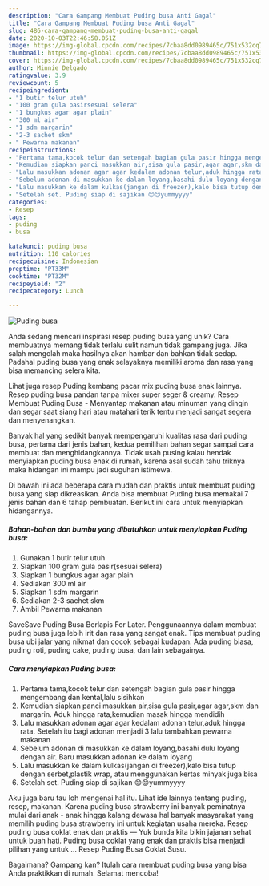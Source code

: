 ```yaml
---
description: "Cara Gampang Membuat Puding busa Anti Gagal"
title: "Cara Gampang Membuat Puding busa Anti Gagal"
slug: 486-cara-gampang-membuat-puding-busa-anti-gagal
date: 2020-10-03T22:46:58.051Z
image: https://img-global.cpcdn.com/recipes/7cbaa8dd0989465c/751x532cq70/puding-busa-foto-resep-utama.jpg
thumbnail: https://img-global.cpcdn.com/recipes/7cbaa8dd0989465c/751x532cq70/puding-busa-foto-resep-utama.jpg
cover: https://img-global.cpcdn.com/recipes/7cbaa8dd0989465c/751x532cq70/puding-busa-foto-resep-utama.jpg
author: Minnie Delgado
ratingvalue: 3.9
reviewcount: 5
recipeingredient:
- "1 butir telur utuh"
- "100 gram gula pasirsesuai selera"
- "1 bungkus agar agar plain"
- "300 ml air"
- "1 sdm margarin"
- "2-3 sachet skm"
- " Pewarna makanan"
recipeinstructions:
- "Pertama tama,kocok telur dan setengah bagian gula pasir hingga mengembang dan kental,lalu sisihkan"
- "Kemudian siapkan panci masukkan air,sisa gula pasir,agar agar,skm dan margarin. Aduk hingga rata,kemudian masak hingga mendidih"
- "Lalu masukkan adonan agar agar kedalam adonan telur,aduk hingga rata. Setelah itu bagi adonan menjadi 3 lalu tambahkan pewarna makanan"
- "Sebelum adonan di masukkan ke dalam loyang,basahi dulu loyang dengan air. Baru masukkan adonan ke dalam loyang"
- "Lalu masukkan ke dalam kulkas(jangan di freezer),kalo bisa tutup dengan serbet,plastik wrap, atau menggunakan kertas minyak juga bisa"
- "Setelah set. Puding siap di sajikan 😊😊yummyyyy"
categories:
- Resep
tags:
- puding
- busa

katakunci: puding busa 
nutrition: 110 calories
recipecuisine: Indonesian
preptime: "PT33M"
cooktime: "PT32M"
recipeyield: "2"
recipecategory: Lunch

---
```



![Puding busa](https://img-global.cpcdn.com/recipes/7cbaa8dd0989465c/751x532cq70/puding-busa-foto-resep-utama.jpg)

Anda sedang mencari inspirasi resep puding busa yang unik? Cara membuatnya memang tidak terlalu sulit namun tidak gampang juga. Jika salah mengolah maka hasilnya akan hambar dan bahkan tidak sedap. Padahal puding busa yang enak selayaknya memiliki aroma dan rasa yang bisa memancing selera kita.

Lihat juga resep Puding kembang pacar mix puding busa enak lainnya. Resep puding busa pandan tanpa mixer super seger &amp; creamy. Resep Membuat Puding Busa - Menyantap makanan atau minuman yang dingin dan segar saat siang hari atau matahari terik tentu menjadi sangat segera dan menyenangkan.

Banyak hal yang sedikit banyak mempengaruhi kualitas rasa dari puding busa, pertama dari jenis bahan, kedua pemilihan bahan segar sampai cara membuat dan menghidangkannya. Tidak usah pusing kalau hendak menyiapkan puding busa enak di rumah, karena asal sudah tahu triknya maka hidangan ini mampu jadi suguhan istimewa.


Di bawah ini ada beberapa cara mudah dan praktis untuk membuat puding busa yang siap dikreasikan. Anda bisa membuat Puding busa memakai 7 jenis bahan dan 6 tahap pembuatan. Berikut ini cara untuk menyiapkan hidangannya.

<!--inarticleads1-->

##### Bahan-bahan dan bumbu yang dibutuhkan untuk menyiapkan Puding busa:

1. Gunakan 1 butir telur utuh
1. Siapkan 100 gram gula pasir(sesuai selera)
1. Siapkan 1 bungkus agar agar plain
1. Sediakan 300 ml air
1. Siapkan 1 sdm margarin
1. Sediakan 2-3 sachet skm
1. Ambil  Pewarna makanan


SaveSave Puding Busa Berlapis For Later. Penggunaannya dalam membuat puding busa juga lebih irit dan rasa yang sangat enak. Tips membuat puding busa ubi jalar yang nikmat dan cocok sebagai kudapan. Ada puding biasa, puding roti, puding cake, puding busa, dan lain sebagainya. 

<!--inarticleads2-->

##### Cara menyiapkan Puding busa:

1. Pertama tama,kocok telur dan setengah bagian gula pasir hingga mengembang dan kental,lalu sisihkan
1. Kemudian siapkan panci masukkan air,sisa gula pasir,agar agar,skm dan margarin. Aduk hingga rata,kemudian masak hingga mendidih
1. Lalu masukkan adonan agar agar kedalam adonan telur,aduk hingga rata. Setelah itu bagi adonan menjadi 3 lalu tambahkan pewarna makanan
1. Sebelum adonan di masukkan ke dalam loyang,basahi dulu loyang dengan air. Baru masukkan adonan ke dalam loyang
1. Lalu masukkan ke dalam kulkas(jangan di freezer),kalo bisa tutup dengan serbet,plastik wrap, atau menggunakan kertas minyak juga bisa
1. Setelah set. Puding siap di sajikan 😊😊yummyyyy


Aku juga baru tau loh mengenai hal itu. Lihat ide lainnya tentang puding, resep, makanan. Karena puding busa strawberry ini banyak peminatnya mulai dari anak - anak hingga kalang dewasa hal banyak masyarakat yang memilih puding busa strawberry ini untuk kegiatan usaha mereka. Resep puding busa coklat enak dan praktis — Yuk bunda kita bikin jajanan sehat untuk buah hati. Puding busa coklat yang enak dan praktis bisa menjadi pilihan yang untuk … Resep Puding Busa Coklat Susu. 

Bagaimana? Gampang kan? Itulah cara membuat puding busa yang bisa Anda praktikkan di rumah. Selamat mencoba!
